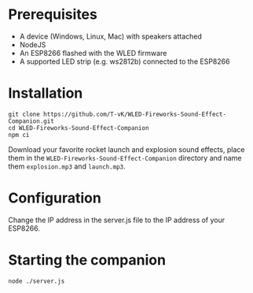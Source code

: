 # Prerequisites
- A device (Windows, Linux, Mac) with speakers attached
- NodeJS
- An ESP8266 flashed with the WLED firmware
- A supported LED strip (e.g. ws2812b) connected to the ESP8266

# Installation
```
git clone https://github.com/T-vK/WLED-Fireworks-Sound-Effect-Companion.git
cd WLED-Fireworks-Sound-Effect-Companion
npm ci
```
Download your favorite rocket launch and explosion sound effects,
place them in the `WLED-Fireworks-Sound-Effect-Companion` directory and
name them `explosion.mp3` and `launch.mp3`.

# Configuration
Change the IP address in the server.js file to the IP address of your ESP8266.

# Starting the companion
```
node ./server.js
```

